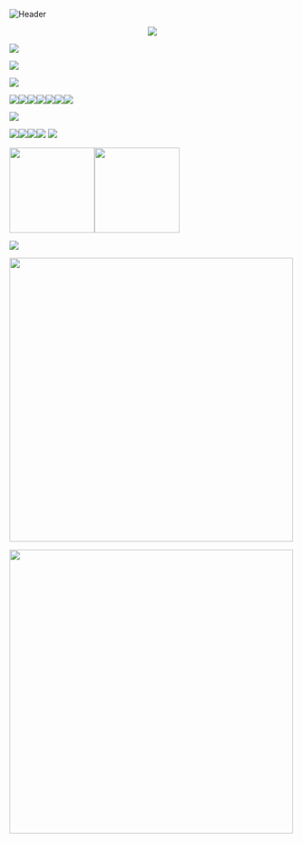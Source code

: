 ![Header](./github-header-image.png)
<p align="center">
  <a href="https://github.com/DenverCoder1/readme-typing-svg">
    <img src="https://readme-typing-svg.demolab.com/?lines=4%2B%20years%20of%20coding%20experience;Always%20learning%20new%20things&font=Fira%20Code&center=true&width=440&height=45&color=e287fc&vCenter=true&pause=1000&size=22" /></a>
</p>

<img src="https://fakeimg.pl/130x30/ffffff,0/86d3ff,255/?text=Personal%20Site&font=museo&font_size=20">

[<img src="https://img.shields.io/badge/Simply%20Complicated-e287fc?style=for-the-badge&logo=windows%20terminal&logoColor=white">](https://aidankeighron.github.io/)

<img src="https://fakeimg.pl/110x30/ffffff,0/86d3ff,255/?text=Languages&font=museo&font_size=20">

[<img src="https://img.shields.io/badge/Java-ED8B00?style=for-the-badge&logo=java&logoColor=white">](https://github.com/Ileriayo/markdown-badges)<img src="https://img.shields.io/badge/C%23-239120?style=for-the-badge&logo=c-sharp&logoColor=white"><img src="https://img.shields.io/badge/Python-3776AB?style=for-the-badge&logo=python&logoColor=white"><img src="https://img.shields.io/badge/HTML5-E34F26?style=for-the-badge&logo=html5&logoColor=white"><img src="https://img.shields.io/badge/CSS-239120?&style=for-the-badge&logo=css3&logoColor=white"><img src="https://img.shields.io/badge/Markdown-000000?style=for-the-badge&logo=markdown&logoColor=white"><img src="https://img.shields.io/badge/javascript-%23323330.svg?style=for-the-badge&logo=javascript&logoColor=%23F7DF1E">

<img src="https://fakeimg.pl/55x30/ffffff,0/86d3ff,255/?text=Tools&font=museo&font_size=20">

<img src="https://img.shields.io/badge/TensorFlow-FF6F00?style=for-the-badge&logo=tensorflow&logoColor=white"><img src="https://img.shields.io/badge/MySQL-005C84?style=for-the-badge&logo=mysql&logoColor=white"><img src="https://img.shields.io/badge/windows%20terminal-4D4D4D?style=for-the-badge&logo=windows%20terminal&logoColor=white"><img src="https://img.shields.io/badge/GIT-E44C30?style=for-the-badge&logo=git&logoColor=white">
<img src="https://fakeimg.pl/80x30/ffffff,0/86d3ff,255/?text=Projects&font=museo&font_size=20">

[<img src="https://github-readme-stats-swervyk.vercel.app/api/pin/?username=aidankeighron&repo=Productivity&theme=aura&hide_border=true" height=150>](https://github.com/aidankeighron/Productivity)[<img src="https://github-readme-stats-swervyk.vercel.app/api/pin/?username=aidankeighron&repo=Sheet-Scraper&theme=aura&hide_border=true" height=150>](https://github.com/aidankeighron/Sheet-Scraper)

<img src="https://fakeimg.pl/45x30/ffffff,0/86d3ff,255/?text=Stats&font=museo&font_size=20">

[<img src="https://github-readme-stats-swervyk.vercel.app/api?username=aidankeighron&theme=aura&show_icons=true&hide_border=true&include_all_commits=true&count_private=true" width=500>](https://github.com/anuraghazra/github-readme-stats)

[<img src="https://github-readme-stats-swervyk.vercel.app/api/top-langs/?username=aidankeighron&theme=aura&hide_border=true&include_all_commits=false&count_private=true&layout=compact" width=500>](https://github.com/anuraghazra/github-readme-stats)
